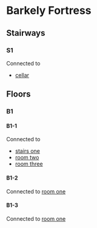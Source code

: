 # Barkely Fortress

## Stairways

### S1

Connected to
- [cellar](#B1-1)

## Floors

### B1

#### B1-1

Connected to
- [stairs one](#S1)
- [room two](#B1-2)
- [room three](#B1-3)

#### B1-2

Connected to [room one](#B1-1)

#### B1-3

Connected to [room one](#B1-1)


